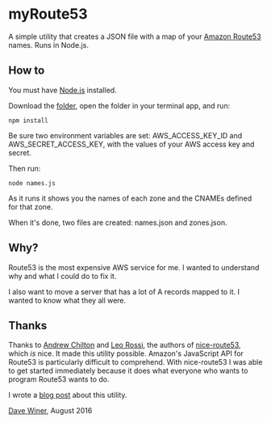# myRoute53

A simple utility that creates a JSON file with a map of your <a href="https://en.wikipedia.org/wiki/Amazon_Route_53">Amazon Route53</a> names. Runs in Node.js.

## How to

You must have <a href="https://nodejs.org/en/download/">Node.js</a> installed.

Download the <a href="https://github.com/scripting/myRoute53/archive/master.zip">folder</a>, open the folder in your terminal app, and run:

<code>npm install</code>

Be sure two environment variables are set: AWS_ACCESS_KEY_ID and AWS_SECRET_ACCESS_KEY, with the values of your AWS access key and secret.

Then run:

<code>node names.js</code>

As it runs it shows you the names of each zone and the CNAMEs defined for that zone. 

When it's done, two files are created: names.json and zones.json.

## Why?

Route53 is the most expensive AWS service for me. I wanted to understand why and what I could do to fix it.

I also want to move a server that has a lot of A records mapped to it. I wanted to know what they all were. 

## Thanks

Thanks to <a href="https://github.com/chilts/">Andrew Chilton</a> and <a href="https://github.com/leorossi">Leo Rossi</a>, the authors of <a href="https://github.com/chilts/nice-route53">nice-route53</a>, which <i>is</i> nice. It made this utility possible. Amazon's JavaScript API for Route53 is particularly difficult to comprehend. With nice-route53 I was able to get started immediately because it does what everyone who wants to program Route53 wants to do. 

I wrote a <a href="http://scripting.com/2016/08/08/makingAmazonsDnsApiSimple.html">blog post</a> about this utility. 

<a href="http://davewiner.com/">Dave Winer</a>, August 2016 

